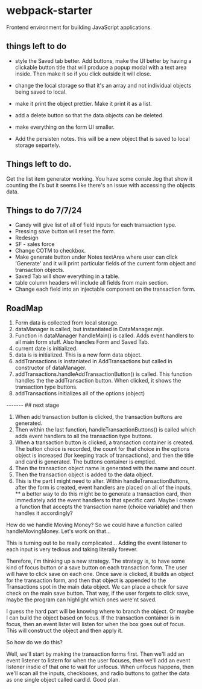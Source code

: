 # webpack-starter

Frontend environment for building JavaScript applications.

## things left to do

- style the Saved tab better. Add buttons, make the UI better by having a clickable button title that will produce a popup modal with a text area inside. Then make it so if you click outside it will close.

- change the local storage so that it's an array and not individual objects being saved to local.

- make it print the object prettier. Make it print it as a list.

- add a delete button so that the data objects can be deleted.

- make everything on the form UI smaller.

- Add the persisten notes. this will be a new object that is saved to local storage separtely.

## Things left to do.

Get the list item generator working.
You have some consle .log that show it counting the i's but it seems like there's an issue with accessing the objects data.

## Things to do 7/7/24

- Gandy will give list of all of field inputs for each transaction type.
- Pressing save button will reset the form.
- Redesign
- SF - sales force
- Change COTM to checkbox.
- Make generate button under Notes textArea where user can click 'Generate' and it will print particular fields of the current form object and transaction objects.
- Saved Tab will show everything in a table.
- table column headers will include all fields from main section.
- Change each field into an injectable component on the transaction form.

## RoadMap

1. Form data is collected from local storage.
2. dataManager is called, but instantiated in DataManager.mjs.
3. Function in dataManager handleMain() is called. Adds event handlers to all main form stuff. Also handles Form and Saved Tab.
4. current date is initialized.
5. data is is initialized. This is a new form data object.
6. addTransactions is instaniated in AddTransactions but called in constructor of dataManager.
7. addTransactions.handleAddTransactionButton() is called. This function handles the the addTransaction button. When clicked, it shows the transaction type buttons.
8. addTransactions initializes all of the options (object)

------- ## next stage

1. When add transaction button is clicked, the transaction buttons are generated.
2. Then within the last function, handleTransactionButtons() is called which adds event handlers to all the transaction type buttons.
3. When a transaction button is clicked, a transaction container is created. The button choice is recorded, the count for that choice in the options object is increased (for keeping track of transactions), and then the title and card is generated. The buttons container is emptied.
4. Then the transaction object name is generated with the name and count.
5. Then the transaction object is added to the data object.
6. This is the part I might need to alter. Within handleTransactionButtons, after the form is created, event handlers are placed on all of the inputs.
   \*\* a better way to do this might be to generate a transaction card, then immediately add the event handlers to that specific card. Maybe i create a function that accepts the transaction name (choice variable) and then handles it accordingly?

How do we handle Moving Money?
So we could have a function called handleMovingMoney. Let's work on that...

This is turning out to be really complicated... Adding the event listener to each input is very tedious and taking literally forever.

Therefore, i'm thinking up a new strategy. The strategy is, to have some kind of focus button or a save button on each transaction form. The user will have to click save on each one. Once save is clicked, it builds an object for the transaction form, and then that object is appended to the Transactions spot in the main data object.
We can place a check for save check on the main save button. That way, if the user forgets to click save, maybe the program can highlight which ones were'nt saved.

I guess the hard part will be knowing where to branch the object.
Or maybe I can build the object based on focus. If the transaction container is in focus, then an event lister will listen for when the box goes out of focus. This will construct the object and then apply it.

So how do we do this?

Well, we'll start by making the transaction forms first. Then we'll add an event listener to listern for when the user focuses, then we'll add an event listener insdie of that one to wait for unfocus. When unfocus happens, then we'll scan all the inputs, checkboxes, and radio buttons to gather the data as one single object called cardId. Good plan.
